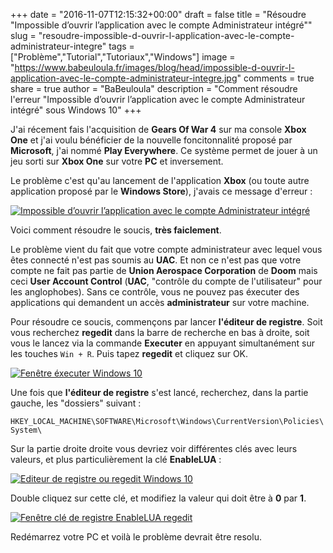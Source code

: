 +++
date = "2016-11-07T12:15:32+00:00"
draft = false
title = "Résoudre "Impossible d’ouvrir l’application avec le compte Administrateur intégré""
slug = "resoudre-impossible-d-ouvrir-l-application-avec-le-compte-administrateur-integre"
tags = ["Problème","Tutorial","Tutoriaux","Windows"]
image = "https://www.babeuloula.fr/images/blog/head/impossible-d-ouvrir-l-application-avec-le-compte-administrateur-integre.jpg"
comments = true
share = true
author = "BaBeuloula"
description = "Comment résoudre l'erreur "Impossible d’ouvrir l’application avec le compte Administrateur intégré" sous Windows 10"
+++

J'ai récement fais l'acquisition de **Gears Of War 4** sur ma console **Xbox One** et j'ai voulu bénéficier de la nouvelle foncitonnalité proposé par **Microsoft**, j'ai nommé **Play Everywhere**. Ce système permet de jouer à un jeu sorti sur **Xbox One** sur votre **PC** et inversement. 

Le problème c'est qu'au lancement de l'application **Xbox** (ou toute autre application proposé par le **Windows Store**), j'avais ce message d'erreur :

[![Impossible d’ouvrir l’application avec le compte Administrateur intégré](//www.babeuloula.fr/images/lua/open-application.png)](//www.babeuloula.fr/images/lua/open-application.png)

Voici comment résoudre le soucis, **très faiclement**.

Le problème vient du fait que votre compte administrateur avec lequel vous êtes connecté n'est pas soumis au **UAC**. Et non ce n'est pas que votre compte ne fait pas partie de **Union Aerospace Corporation** de **Doom** mais ceci **User Account Control** (**UAC**, "contrôle du compte de l'utilisateur" pour les anglophobes). Sans ce contrôle, vous ne pouvez pas éxecuter des applications qui demandent un accès **administrateur** sur votre machine.

Pour résoudre ce soucis, commençons par lancer **l'éditeur de registre**. Soit vous recherchez **regedit** dans la barre de recherche en bas à droite, soit vous le lancez via la commande **Executer** en appuyant simultanément sur les touches `Win + R`. Puis tapez **regedit** et cliquez sur OK.

[![Fenêtre éxecuter Windows 10](//www.babeuloula.fr/images/lua/win_r.png)](//www.babeuloula.fr/images/lua/win_r.png)

Une fois que **l'éditeur de registre** s'est lancé, recherchez, dans la partie gauche, les "dossiers" suivant : 

`HKEY_LOCAL_MACHINE\SOFTWARE\Microsoft\Windows\CurrentVersion\Policies\System\`

Sur la partie droite droite vous devriez voir différentes clés avec leurs valeurs, et plus particulièrement la clé **EnableLUA** : 

[![Editeur de registre ou regedit Windows 10](//www.babeuloula.fr/images/lua/regedit.png)](//www.babeuloula.fr/images/lua/regedit.png)

Double cliquez sur cette clé, et modifiez la valeur qui doit être à **0** par **1**.

[![Fenêtre clé de registre EnableLUA regedit](//www.babeuloula.fr/images/lua/enable-lua.png)](//www.babeuloula.fr/images/lua/enable-lua.png)

Redémarrez votre PC et voilà le problème devrait être resolu.